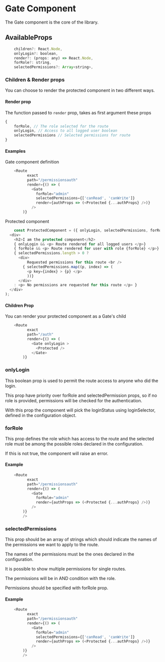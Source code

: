 # Gate Component

The Gate component is the core of the library.

## AvailableProps

```js
    children?: React.Node,
    onlyLogin?: boolean,
    render?: (props: any) => React.Node,
    forRole?: string,
    selectedPermissions?: Array<string>,
```

### Children & Render props

You can choose to render the protected component in two different ways.

#### Render prop

The function passed to `render` prop, takes as first argument these props

```js
{
    forRole, // The role selected for the route
    onlyLogin, // Access to all logged user boolean
    selectedPermissions // Selected permissions for route
}
```

#### Examples

Gate component definition
``` js
    <Route
          exact
          path="/permissionsauth"
          render={() => (
            <Gate
              forRole="admin"
              selectedPermissions={['canRead', 'canWrite']}
              render={authProps => (<Protected {...authProps} />)}
            />
        )}
```
Protected component
```js
    const ProtectedComponent = ({ onlyLogin, selectedPermissions, forRole }) => (
  <div>
    <h2>I am the protected component</h2>
    { onlyLogin && <p> Route rendered for all logged users </p>}
    { forRole && <p> Route rendered for user with role {forRole} </p>}
    { selectedPermissions.length > 0 ?
      <div>
          Requested permissions for this route <br />
        { selectedPermissions.map((p, index) => (
          <p key={index} > {p} </p>
          ))}
      </div>
    : <p> No permissions are requested for this route </p> }
  </div>
);
```

#### Children Prop

You can render your protected component as a Gate's child

```js
    <Route
          exact
          path="/auth"
          render={() => (
            <Gate onlyLogin >
              <Protected />
            </Gate>
        )}
```

### onlyLogin

This boolean prop is used to permit the route access to anyone who did the login.

This prop have priority over forRole and selectedPermission props, so if no role is provided, permissions will be checked for the authentication.

With this prop the component will pick the loginStatus using loginSelector, defined in the configuration object.

### forRole

This prop defines the role which has access to the route and the selected role must be among the possible roles declared in the configuration.

If this is not true, the component will raise an error.

#### Example

```js
    <Route
          exact
          path="/permissionsauth"
          render={() => (
            <Gate
              forRole="admin"
              render={authProps => (<Protected {...authProps} />)}
            />
        )}
        />
```

### selectedPermissions

This prop should be an array of strings which should indicate the names of the permissions we want to apply to the route.

The names of the permissions must be the ones declared in the configuration.

It is possible to show multiple permissions for single routes.

The permissions will be in AND condition with the role.

Permissions should be specified with forRole prop.

#### Example

```js
    <Route
          exact
          path="/permissionsauth"
          render={() => (
            <Gate
              forRole="admin"
              selectedPermissions={['canRead', 'canWrite']}
              render={authProps => (<Protected {...authProps} />)}
            />
        )}
        />
```